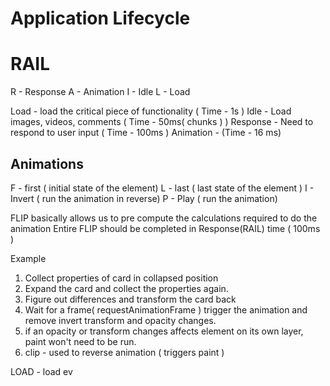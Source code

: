 # Application Lifecycle

# RAIL
R - Response
A - Animation
I - Idle
L - Load

Load - load the critical piece of functionality ( Time - 1s )
Idle - Load images, videos, comments ( Time - 50ms( chunks ) )
Response - Need to respond to user input ( Time - 100ms )
Animation - (Time - 16 ms)

## Animations
F - first ( initial state of the element) 
L - last ( last state of the element )
I - Invert ( run the animation in reverse)
P - Play ( run the animation)

FLIP basically allows us to pre compute the calculations required
to do the animation 
Entire FLIP should be completed in Response(RAIL) time ( 100ms )

Example
1. Collect properties of card in collapsed position
2. Expand the card and collect the properties again.
3. Figure out differences and transform the card back
4. Wait for a frame( requestAnimationFrame ) trigger the animation and remove
invert transform and opacity changes.
5. if an opacity or transform changes affects element on its own layer, paint won't need to be run.
6. clip - used to reverse animation ( triggers paint )

LOAD - load ev
